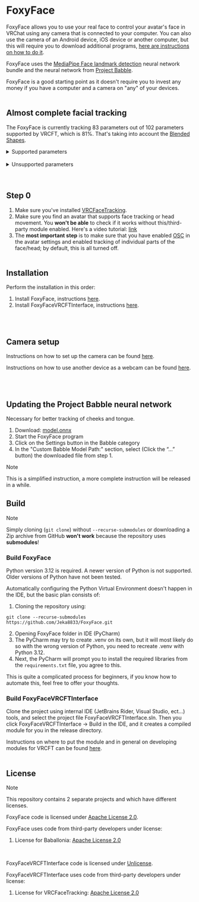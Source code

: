 # FoxyFace

FoxyFace allows you to use your real face to control your avatar's face in VRChat using any camera that is connected to your computer. You can also use the camera of an Android device, iOS device or another computer, but this will require you to download additional programs, [here are instructions on how to do it](https://github.com/Jeka8833/FoxyFace/wiki/Using-another-device-as-a-camera).

FoxyFace uses the [MediaPipe Face landmark detection](https://ai.google.dev/edge/mediapipe/solutions/vision/face_landmarker) neural network bundle and the neural network from [Project Babble](https://github.com/Project-Babble).

FoxyFace is a good starting point as it doesn't require you to invest any money if you have a computer and a camera on "any" of your devices.
<br/><br/>

## Almost complete facial tracking

The FoxyFace is currently tracking 83 parameters out of 102 parameters supported by VRCFT, which is 81%. That's taking into account the [Blended Shapes](https://docs.vrcft.io/docs/tutorial-avatars/tutorial-avatars-extras/unified-blendshapes).

<details>
  <summary>Supported parameters</summary>
  <br/>
  BrowInnerUpLeft, BrowInnerUpRight, BrowLowererLeft, BrowLowererRight, BrowOuterUpLeft, BrowOuterUpRight, BrowPinchLeft, BrowPinchRight, CheekPuffLeft, CheekPuffRight, CheekSquintLeft, CheekSquintRight, CheekSuckLeft, CheekSuckRight, EyeOpennessLeft, EyeOpennessRight, EyeSquintLeft, EyeSquintRight, EyeWideLeft, EyeWideRight, EyeXLeft, EyeXRight, EyeYLeft, EyeYRight, HeadPitch, HeadRoll, HeadX, HeadY, HeadYaw, HeadZ, JawForward, JawLeft, JawOpen, JawRight, LipFunnelLowerLeft, LipFunnelLowerRight, LipFunnelUpperLeft, LipFunnelUpperRight, LipPuckerLowerLeft, LipPuckerLowerRight, LipPuckerUpperLeft, LipPuckerUpperRight, LipSuckLowerLeft, LipSuckLowerRight, LipSuckUpperLeft, LipSuckUpperRight, MouthClosed, MouthCornerPullLeft, MouthCornerPullRight, MouthCornerSlantLeft, MouthCornerSlantRight, MouthDimpleLeft, MouthDimpleRight, MouthFrownLeft, MouthFrownRight, MouthLowerDownLeft, MouthLowerDownRight, MouthLowerLeft, MouthLowerRight, MouthPressLeft, MouthPressRight, MouthRaiserLower, MouthRaiserUpper, MouthStretchLeft, MouthStretchRight, MouthUpperLeft, MouthUpperRight, MouthUpperUpLeft, MouthUpperUpRight, NoseSneerLeft, NoseSneerRight, TongueBendDown, TongueCurlUp, TongueDown, TongueFlat, TongueLeft, TongueOut, TongueRight, TongueRoll, TongueSquish, TongueTwistLeft, TongueTwistRight, TongueUp
</details><br/>

<details>
  <summary>Unsupported parameters</summary>
  <br/>
EyePupilDiameterMMLeft, EyePupilDiameterMMRight, JawBackward, JawClench, JawMandibleRaise, LipSuckCornerLeft, LipSuckCornerRight, MouthTightenerLeft, MouthTightenerRight, MouthUpperDeepenLeft, MouthUpperDeepenRight, NasalConstrictLeft, NasalConstrictRight, NasalDilationLeft, NasalDilationRight, NeckFlexLeft, NeckFlexRight, SoftPalateClose, ThroatSwallow
</details>
<br/><br/>

## Step 0

1. Make sure you've installed [VRCFaceTracking](https://docs.vrcft.io).
2. Make sure you find an avatar that supports face tracking or head movement. You **won't be able** to check if it works without this/third-party module enabled. Here's a video tutorial: [link](https://youtu.be/aitYy5H9YTM)
3. The **most important step** is to make sure that you have enabled [OSC](https://docs.vrcft.io/docs/intro/getting-started#3%EF%B8%8F-enable-osc-in-vrchat) in the avatar settings and enabled tracking of individual parts of the face/head; by default, this is all turned off.
<br/><br/>

## Installation

Perform the installation in this order:
1. Install FoxyFace, instructions [here](https://github.com/Jeka8833/FoxyFace/wiki/Install-FoxyFace).
2. Install FoxyFaceVRCFTInterface, instructions [here](https://github.com/Jeka8833/FoxyFace/wiki/Install-.zip-archive).

<br/><br/>

## Camera setup

Instructions on how to set up the camera can be found [here](https://github.com/Jeka8833/FoxyFace/wiki/Camera-Settings).

Instructions on how to use another device as a webcam can be found [here](https://github.com/Jeka8833/FoxyFace/wiki/Using-another-device-as-a-camera).

<br/><br/>

## Updating the Project Babble neural network

Necessary for better tracking of cheeks and tongue.

1. Download: [model.onnx]( https://raw.githubusercontent.com/Project-Babble/ProjectBabble/50d03cec35ac43b6fad7507c2dbbfc0e5012b70d/BabbleApp/Models/EFFB0E11BS128V7.5/onnx/model.onnx)
2. Start the FoxyFace program
3. Click on the Settings button in the Babble category
4. In the "Custom Babble Model Path:" section, select (Click the “...” button) the downloaded file from step 1.

> [!NOTE]
> This is a simplified instruction, a more complete instruction will be released in a while.

## Build

> [!NOTE]
> Simply cloning (`git clone`) without `--recurse-submodules` or downloading a Zip archive from GitHub **won't work** because the repository uses **submodules**!

### Build FoxyFace

Python version 3.12 is required. A newer version of Python is not supported. Older versions of Python have not been tested.

Automatically configuring the Python Virtual Environment doesn't happen in the IDE, but the basic plan consists of:
1. Cloning the repository using:
```
git clone --recurse-submodules https://github.com/Jeka8833/FoxyFace.git
```
2. Opening FoxyFace folder in IDE (PyCharm)
3. The PyCharm may try to create .venv on its own, but it will most likely do so with the wrong version of Python, you need to recreate .venv with Python 3.12.
4. Next, the PyCharm will prompt you to install the required libraries from the `requirements.txt` file, you agree to this.

This is quite a complicated process for beginners, if you know how to automate this, feel free to offer your thoughts.
<br/>

### Build FoxyFaceVRCFTInterface

Clone the project using internal IDE (JetBrains Rider, Visual Studio, ect...) tools, and select the project file FoxyFaceVRCFTInterface.sln. Then you click FoxyFaceVRCFTInterface -> Build in the IDE, and it creates a compiled module for you in the release directory.

Instructions on where to put the module and in general on developing modules for VRCFT can be found [here](https://docs.vrcft.io/docs/vrcft-software/vrcft-sdk/tracking-module).
<br/><br/>

## License

> [!NOTE]
> This repository contains 2 separate projects and which have different licenses.

FoxyFace code is licensed under [Apache License 2.0](https://github.com/Jeka8833/FoxyFace/blob/main/FoxyFace/LICENSE).

FoxyFace uses code from third-party developers under license:
1. License for Baballonia: [Apache License 2.0](https://github.com/Jeka8833/Baballonia-Copy/blob/main/LICENSE)
<br/>

FoxyFaceVRCFTInterface code is licensed under [Unlicense](https://github.com/Jeka8833/FoxyFace/blob/main/FoxyFaceVRCFTInterface/UNLICENSE).

FoxyFaceVRCFTInterface uses code from third-party developers under license:
1. License for VRCFaceTracking: [Apache License 2.0](https://github.com/benaclejames/VRCFaceTracking/blob/master/LICENSE)

